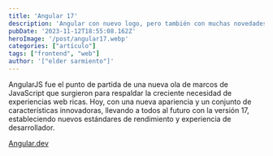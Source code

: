 ```yaml
---
title: 'Angular 17'
description: 'Angular con nuevo logo, pero también con muchas novedades'
pubDate: '2023-11-12T18:55:08.162Z'
heroImage: '/post/angular17.webp'
categories: ["artículo"]
tags: ["frontend", "web"]
author: '["elder sarmiento"]'
---
```


AngularJS fue el punto de partida de una nueva ola de marcos de JavaScript que surgieron para respaldar la creciente necesidad de experiencias web ricas. Hoy, con una nueva apariencia y un conjunto de características innovadoras, llevando a todos al futuro con la versión 17, estableciendo nuevos estándares de rendimiento y experiencia de desarrollador.

<a href="https://angular.dev/" target="_blank">Angular.dev</a>